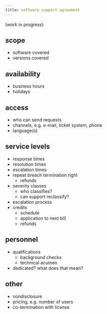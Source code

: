 ```yaml
---
title: software support agreement
---
```

(work in progress)

## scope
- software covered
- versions covered

## availability
- business hours
- holidays

## access
- who can send requests
- channels, e.g. e-mail, ticket system, phone
- language(s)

## service levels
- response times
- resolution times
- escalation times
- repeat breach termination right
  - refunds
- severity classes
  - who classifies?
  - can support reclassify?
- escalation process
- credits
  - schedule
  - application to next bill
  - refunds

## personnel
- qualifications
  - background checks
  - technical acumen
- dedicated? what does that mean?

## other
- nondisclosure
- pricing, e.g. number of users
- co-termination with license
